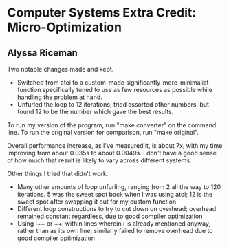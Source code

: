 # Computer Systems Extra Credit: Micro-Optimization

## Alyssa Riceman

Two notable changes made and kept.

* Switched from atoi to a custom-made significantly-more-minimalist function specifically tuned to use as few resources as possible while handling the problem at hand.
* Unfurled the loop to 12 iterations; tried assorted other numbers, but found 12 to be the number which gave the best results.

To run my version of the program, run "make converter" on the command line. To run the original version for comparison, run "make original".

Overall performance increase, as I've measured it, is about 7x, with my time improving from about 0.035s to about 0.0049s. I don't have a good sense of how much that result is likely to vary across different systems.

Other things I tried that didn't work:

* Many other amounts of loop unfurling, ranging from 2 all the way to 120 iterations. 5 was the sweet spot back when I was using atoi; 12 is the sweet spot after swapping it out for my custom function
* Different loop constructions to try to cut down on overhead; overhead remained constant regardless, due to good compiler optimization
* Using i++ or ++i within lines wherein i is already mentioned anyway, rather than as its own line; similarly failed to remove overhead due to good compiler optimization
